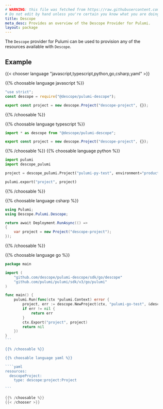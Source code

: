 ```yaml
---
# WARNING: this file was fetched from https://raw.githubusercontent.com/descope/pulumi-descope/v0.0.4/docs/_index.md
# Do not edit by hand unless you're certain you know what you are doing!
title: Descope
meta_desc: Provides an overview of the Descope Provider for Pulumi.
layout: package
---
```


The `Descope` provider for Pulumi can be used to provision any of the resources available with `Descope`.

## Example

{{< chooser language "javascript,typescript,python,go,csharp,yaml" >}}

{{% choosable language javascript %}}

```javascript
"use strict";
const descope = require("@descope/pulumi-descope");

export const project = new descope.Project("descope-project", {});
```

{{% /choosable %}}

{{% choosable language typescript %}}

```typescript
import * as descope from "@descope/pulumi-descope";

export const project = new descope.Project("descope-project", {});
```

{{% /choosable %}}
{{% choosable language python %}}

```python
import pulumi
import descope_pulumi

project = descope_pulumi.Project("pulumi-py-test", environment="production")

pulumi.export("project", project)
```

{{% /choosable %}}

{{% choosable language csharp %}}

```csharp
using Pulumi;
using Descope.Pulumi.Descope;

return await Deployment.RunAsync(() =>
{
	var project = new Project("descope-project");
});
```

{{% /choosable %}}

{{% choosable language go %}}

`````go
package main

import (
	"github.com/descope/pulumi-descope/sdk/go/descope"
	"github.com/pulumi/pulumi/sdk/v3/go/pulumi"
)

func main() {
	pulumi.Run(func(ctx *pulumi.Context) error {
		project, err := descope.NewProject(ctx, "pulumi-go-test", &descope.ProjectArgs{Environment: pulumi.String("production")})
		if err != nil {
			return err
		}
		ctx.Export("project", project)
		return nil
	})
}
```

{{% /choosable %}}

{{% choosable language yaml %}}

````yaml
resources:
  descopeProject:
    type: descope:project:Project

```

{{% /choosable %}}
{{< /chooser >}}
`````
